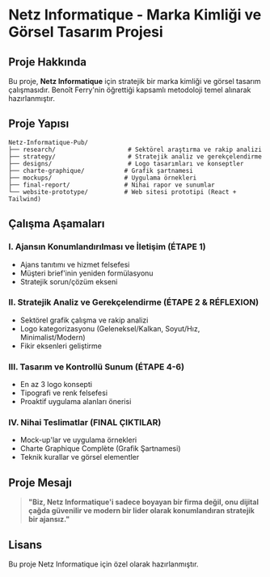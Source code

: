 # Netz Informatique - Marka Kimliği ve Görsel Tasarım Projesi

## Proje Hakkında

Bu proje, **Netz Informatique** için stratejik bir marka kimliği ve görsel tasarım çalışmasıdır. Benoît Ferry'nin öğrettiği kapsamlı metodoloji temel alınarak hazırlanmıştır.

## Proje Yapısı

```
Netz-Informatique-Pub/
├── research/                    # Sektörel araştırma ve rakip analizi
├── strategy/                    # Stratejik analiz ve gerekçelendirme
├── designs/                     # Logo tasarımları ve konseptler
├── charte-graphique/           # Grafik şartnamesi
├── mockups/                    # Uygulama örnekleri
├── final-report/               # Nihai rapor ve sunumlar
└── website-prototype/          # Web sitesi prototipi (React + Tailwind)
```

## Çalışma Aşamaları

### I. Ajansın Konumlandırılması ve İletişim (ÉTAPE 1)
- Ajans tanıtımı ve hizmet felsefesi
- Müşteri brief'inin yeniden formülasyonu
- Stratejik sorun/çözüm ekseni

### II. Stratejik Analiz ve Gerekçelendirme (ÉTAPE 2 & RÉFLEXION)
- Sektörel grafik çalışma ve rakip analizi
- Logo kategorizasyonu (Geleneksel/Kalkan, Soyut/Hız, Minimalist/Modern)
- Fikir eksenleri geliştirme

### III. Tasarım ve Kontrollü Sunum (ÉTAPE 4-6)
- En az 3 logo konsepti
- Tipografi ve renk felsefesi
- Proaktif uygulama alanları önerisi

### IV. Nihai Teslimatlar (FINAL ÇIKTILAR)
- Mock-up'lar ve uygulama örnekleri
- Charte Graphique Complète (Grafik Şartnamesi)
- Teknik kurallar ve görsel elementler

## Proje Mesajı

> **"Biz, Netz Informatique'i sadece boyayan bir firma değil, onu dijital çağda güvenilir ve modern bir lider olarak konumlandıran stratejik bir ajansız."**

## Lisans

Bu proje Netz Informatique için özel olarak hazırlanmıştır.

